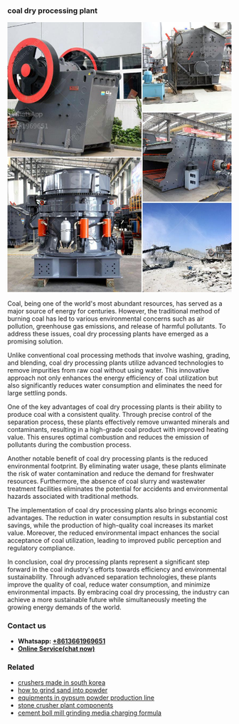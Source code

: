 <h3>coal dry processing plant</h3><img src='1704791362.jpg' alt=''><p>Coal, being one of the world's most abundant resources, has served as a major source of energy for centuries. However, the traditional method of burning coal has led to various environmental concerns such as air pollution, greenhouse gas emissions, and release of harmful pollutants. To address these issues, coal dry processing plants have emerged as a promising solution.</p><p>Unlike conventional coal processing methods that involve washing, grading, and blending, coal dry processing plants utilize advanced technologies to remove impurities from raw coal without using water. This innovative approach not only enhances the energy efficiency of coal utilization but also significantly reduces water consumption and eliminates the need for large settling ponds.</p><p>One of the key advantages of coal dry processing plants is their ability to produce coal with a consistent quality. Through precise control of the separation process, these plants effectively remove unwanted minerals and contaminants, resulting in a high-grade coal product with improved heating value. This ensures optimal combustion and reduces the emission of pollutants during the combustion process.</p><p>Another notable benefit of coal dry processing plants is the reduced environmental footprint. By eliminating water usage, these plants eliminate the risk of water contamination and reduce the demand for freshwater resources. Furthermore, the absence of coal slurry and wastewater treatment facilities eliminates the potential for accidents and environmental hazards associated with traditional methods.</p><p>The implementation of coal dry processing plants also brings economic advantages. The reduction in water consumption results in substantial cost savings, while the production of high-quality coal increases its market value. Moreover, the reduced environmental impact enhances the social acceptance of coal utilization, leading to improved public perception and regulatory compliance.</p><p>In conclusion, coal dry processing plants represent a significant step forward in the coal industry's efforts towards efficiency and environmental sustainability. Through advanced separation technologies, these plants improve the quality of coal, reduce water consumption, and minimize environmental impacts. By embracing coal dry processing, the industry can achieve a more sustainable future while simultaneously meeting the growing energy demands of the world.</p><h3>Contact us</h3><ul><li><strong>Whatsapp:&nbsp;<a href="https://wa.me/8613661969651">+8613661969651</a></strong></li><li><a href="https://swt.shibang-china.com/?git&amp;zhl&amp;coal dry processing plant"><strong>Online Service(chat now)</strong></a></li></ul><h3>Related</h3><ul><li><a href='crushers made in south korea.md'>crushers made in south korea</a></li><li><a href='how to grind sand into powder.md'>how to grind sand into powder</a></li><li><a href='equipments in gypsum powder production line.md'>equipments in gypsum powder production line</a></li><li><a href='stone crusher plant components.md'>stone crusher plant components</a></li><li><a href='cement boll mill grinding media charging formula.md'>cement boll mill grinding media charging formula</a></li></ul>